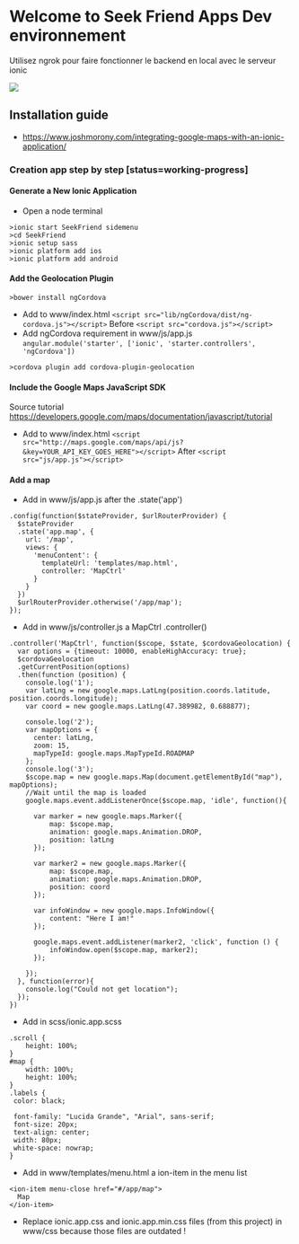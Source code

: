 # Welcome to Seek Friend Apps Dev environnement
Utilisez ngrok pour faire fonctionner le backend en local avec le serveur ionic

<img src="https://cloud.githubusercontent.com/assets/1680157/9290919/b8dc1e5c-437a-11e5-8c91-e047e4810351.png">

## Installation guide
- https://www.joshmorony.com/integrating-google-maps-with-an-ionic-application/

### Creation app step by step [status=working-progress]

#### Generate a New Ionic Application
- Open a node terminal
```
>ionic start SeekFriend sidemenu
>cd SeekFriend
>ionic setup sass
>ionic platform add ios
>ionic platform add android
```

#### Add the Geolocation Plugin
```
>bower install ngCordova
```
- Add to www/index.html 
`<script src="lib/ngCordova/dist/ng-cordova.js"></script>`
Before 
`<script src="cordova.js"></script>`
- Add ngCordova requirement in www/js/app.js 
`angular.module('starter', ['ionic', 'starter.controllers', 'ngCordova'])`
```
>cordova plugin add cordova-plugin-geolocation
```

#### Include the Google Maps JavaScript SDK
Source tutorial https://developers.google.com/maps/documentation/javascript/tutorial
- Add to www/index.html 
`<script src="http://maps.google.com/maps/api/js?&key=YOUR_API_KEY_GOES_HERE"></script>` 
After 
`<script src="js/app.js"></script>`

#### Add a map
- Add in www/js/app.js after the .state('app')
```
.config(function($stateProvider, $urlRouterProvider) {
  $stateProvider
  .state('app.map', {
    url: '/map',
    views: {
      'menuContent': {
        templateUrl: 'templates/map.html',
        controller: 'MapCtrl'
      }
    }
  })
  $urlRouterProvider.otherwise('/app/map');
});
```
- Add in www/js/controller.js a MapCtrl .controller()
```
.controller('MapCtrl', function($scope, $state, $cordovaGeolocation) {
  var options = {timeout: 10000, enableHighAccuracy: true}; 
  $cordovaGeolocation
  .getCurrentPosition(options)
  .then(function (position) {
    console.log('1');
    var latLng = new google.maps.LatLng(position.coords.latitude, position.coords.longitude);
    var coord = new google.maps.LatLng(47.389982, 0.688877);

    console.log('2');
    var mapOptions = {
      center: latLng,
      zoom: 15,
      mapTypeId: google.maps.MapTypeId.ROADMAP
    };
    console.log('3');
    $scope.map = new google.maps.Map(document.getElementById("map"), mapOptions);
    //Wait until the map is loaded
    google.maps.event.addListenerOnce($scope.map, 'idle', function(){

      var marker = new google.maps.Marker({
          map: $scope.map,
          animation: google.maps.Animation.DROP,
          position: latLng
      });  

      var marker2 = new google.maps.Marker({
          map: $scope.map,
          animation: google.maps.Animation.DROP,
          position: coord
      });      

      var infoWindow = new google.maps.InfoWindow({
          content: "Here I am!"
      });

      google.maps.event.addListener(marker2, 'click', function () {
          infoWindow.open($scope.map, marker2);
      }); 

    });
  }, function(error){
    console.log("Could not get location");
  });
})
```
- Add in scss/ionic.app.scss
```
.scroll {
    height: 100%;
}
#map {
    width: 100%;
    height: 100%;
}
.labels {
 color: black;

 font-family: "Lucida Grande", "Arial", sans-serif;
 font-size: 20px;
 text-align: center;
 width: 80px;     
 white-space: nowrap;
}

```
- Add in www/templates/menu.html a ion-item in the menu list
```
<ion-item menu-close href="#/app/map">
  Map
</ion-item>
```
- Replace ionic.app.css and ionic.app.min.css files (from this project) in www/css because those files are outdated ! 
